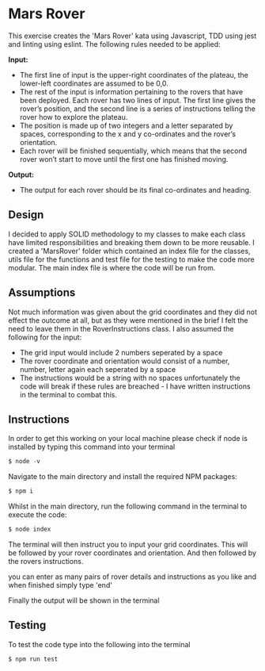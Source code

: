 # Mars Rover

This exercise creates the 'Mars Rover' kata using Javascript, TDD using jest and linting using eslint.
The following rules needed to be applied:

**Input:**
* The first line of input is the upper-right coordinates of the plateau, the lower-left coordinates are assumed to be 0,0.
* The rest of the input is information pertaining to the rovers that have been deployed. Each rover has two lines of input. The first line gives the rover’s position, and the second line is a series of instructions telling the rover how to explore the plateau.
* The position is made up of two integers and a letter separated by spaces, corresponding to the x and y co-ordinates and the rover’s orientation.
* Each rover will be finished sequentially, which means that the second rover won’t start to move until the first one has finished moving.

**Output:**
* The output for each rover should be its final co-ordinates and heading.

## Design
I decided to apply SOLID methodology to my classes to make each class have limited responsibilities and breaking them down to be more reusable.
I created a 'MarsRover' folder which contained an index file for the classes, utils file for the functions and test file for the testing to make the code more modular.
The main index file is where the code will be run from.

## Assumptions
Not much information was given about the grid coordinates and they did not effect the outcome at all, but as they were mentioned in the brief I felt the need to leave them in the RoverInstructions class.
I also assumed the following for the input:
* The grid input would include 2 numbers seperated by a space
* The rover coordinate and orientation would consist of a number, number, letter again each seperated by a space
* The instructions would be a string with no spaces
unfortunately the code will break if these rules are breached - I have written instructions in the terminal to combat this.

## Instructions 
In order to get this working on your local machine please check if node is installed by typing this command into your terminal

```js
$ node -v
```
Navigate to the main directory and install the required NPM packages:
```js
$ npm i
```
Whilst in the main directory, run the following command in the terminal to execute the code:
```js
$ node index
```
The terminal will then instruct you to input your grid coordinates. This will be followed by your rover coordinates and orientation. And then followed by the rovers instructions.

you can enter as many pairs of rover details and instructions as you like  and when finished simply type 'end'

Finally the output will be shown in the terminal 

## Testing
To test the code type into the following into the terminal
```js
$ npm run test
```
